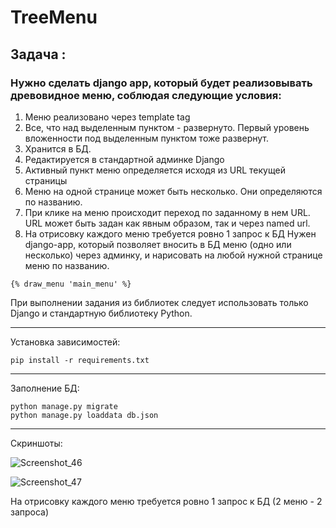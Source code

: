 # TreeMenu

## Задача :

### Нужно сделать django app, который будет реализовывать древовидное меню, соблюдая следующие условия:

1) Меню реализовано через template tag
2) Все, что над выделенным пунктом - развернуто. Первый уровень вложенности под выделенным пунктом тоже развернут.
3) Хранится в БД.
4) Редактируется в стандартной админке Django
5) Активный пункт меню определяется исходя из URL текущей страницы
6) Меню на одной странице может быть несколько. Они определяются по названию.
7) При клике на меню происходит переход по заданному в нем URL. URL может быть задан как явным образом, так и через named url.
8) На отрисовку каждого меню требуется ровно 1 запрос к БД
 Нужен django-app, который позволяет вносить в БД меню (одно или несколько) через админку, и нарисовать на любой нужной странице меню по названию.

~~~
{% draw_menu 'main_menu' %}
~~~

 При выполнении задания из библиотек следует использовать только Django и стандартную библиотеку Python.

-------
Установка зависимостей:
~~~
pip install -r requirements.txt
~~~

-------
Заполнение БД:
~~~
python manage.py migrate
python manage.py loaddata db.json
~~~
------
Скриншоты:

![Screenshot_46](https://user-images.githubusercontent.com/50045582/223417030-1423a8e1-79e3-458a-8a68-d5160a90d81a.png)

![Screenshot_47](https://user-images.githubusercontent.com/50045582/223417051-1b095c49-ac5f-48cd-ae69-e959fa8a92d8.png)

На отрисовку каждого меню требуется ровно 1 запрос к БД (2 меню - 2 запроса)
